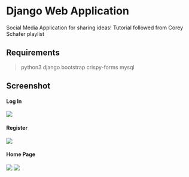 # Django Web Application
Social Media Application for sharing ideas!
Tutorial followed from Corey Schafer playlist

## Requirements
>python3
>django
>bootstrap
>crispy-forms
>mysql

## Screenshot
#### Log In
![](https://raw.githubusercontent.com/cynicphoenix/Django-Web-App/master/img/Screenshot%20from%202019-06-01%2010-42-53.png)

#### Register
![](https://raw.githubusercontent.com/cynicphoenix/Django-Web-App/master/img/Screenshot%20from%202019-06-01%2010-43-02.png)

#### Home Page
![](https://raw.githubusercontent.com/cynicphoenix/Django-Web-App/master/img/Screenshot%20from%202019-06-01%2010-49-35.png)
![](https://raw.githubusercontent.com/cynicphoenix/Django-Web-App/master/img/Screenshot%20from%202019-06-01%2010-49-52.png)
